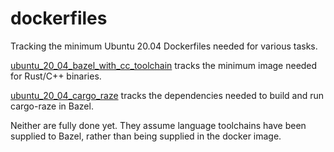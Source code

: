 # dockerfiles
Tracking the minimum Ubuntu 20.04 Dockerfiles needed for various tasks.

[ubuntu_20_04_bazel_with_cc_toolchain](ubuntu_20_04_bazel_with_cc_toolchain/Dockerfile) tracks the minimum image needed for Rust/C++ binaries.

[ubuntu_20_04_cargo_raze](ubuntu_20_04_cargo_raze/Dockerfile) tracks the dependencies needed to build and run cargo-raze in Bazel.

Neither are fully done yet. They assume language toolchains have been supplied to Bazel, rather than being supplied in the docker image.

